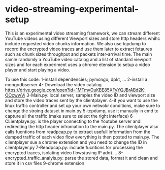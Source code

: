 # video-streaming-experimental-setup

This is an experimental video streaming framework, we can stream different YouTube videos using different Viewport sizes and store http headers whihc include requested video chunks information. 
We also use tcpdump to record the encrypted video traces and use them later to extract fetaures such as chunk sizes throughput and packets inter-arrival time. The main samle randomly a YouTube video catalog and a list of standard viewport sizes and for each experiment uses a chrome etension to setup a video player and start playing a video. 

To use this code:
1-install dependencies; pymongo, dpkt, ...
2-install a mongodbserver
4- Download the video catalog https://drive.google.com/open?id=1MTmvOuKBE85XFyYQJBrABd2K-OOcwwVi
3-Main.py: local server, samples the video ID and viewport size and store the video traces sent by the clientplayer. 
4-if you want to use the linux traffic controller and set up your own netwokr conditions, make sure to change the stroing dataset in main.py
5-tcpdump, use it manually in cmd to capture all the traffic (make sure to select the right interface)
6-CLientplaye.py: is the player connecting to the Youtube server and redirecting the http header infromation to the main.py. The clientplayer also calls fucntions from readpcap.py to extract usefull information from the dumped traffic of each video flow
everything is then posted to main.py. The clientplayer sue a chrome extension and you need to change the ID in clientplayer.py
7-Readpcap.py: include fucntions for processing the encrypted traces, isolating video flows(using IP add) ... 
8-encrypted_traffic_analyis.py: parse the stored data, format it and clean and store it in csv files
9-chrome extension 
